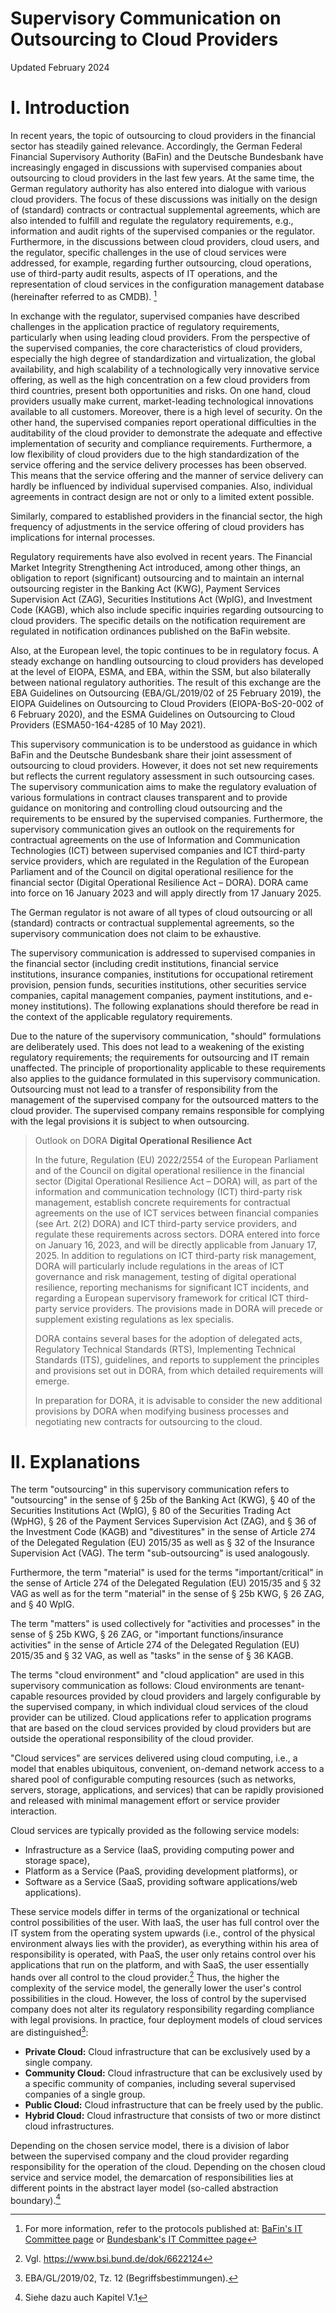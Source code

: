 # Supervisory Communication on Outsourcing to Cloud Providers
Updated February 2024




# I. Introduction

In recent years, the topic of outsourcing to cloud providers in the financial sector has steadily gained relevance. Accordingly, the German Federal Financial Supervisory Authority (BaFin) and the Deutsche Bundesbank have increasingly engaged in discussions with supervised companies about outsourcing to cloud providers in the last few years. At the same time, the German regulatory authority has also entered into dialogue with various cloud providers. The focus of these discussions was initially on the design of (standard) contracts or contractual supplemental agreements, which are also intended to fulfill and regulate the regulatory requirements, e.g., information and audit rights of the supervised companies or the regulator. Furthermore, in the discussions between cloud providers, cloud users, and the regulator, specific challenges in the use of cloud services were addressed, for example, regarding further outsourcing, cloud operations, use of third-party audit results, aspects of IT operations, and the representation of cloud services in the configuration management database (hereinafter referred to as CMDB). [^1]

In exchange with the regulator, supervised companies have described challenges in the application practice of regulatory requirements, particularly when using leading cloud providers. From the perspective of the supervised companies, the core characteristics of cloud providers, especially the high degree of standardization and virtualization, the global availability, and high scalability of a technologically very innovative service offering, as well as the high concentration on a few cloud providers from third countries, present both opportunities and risks. On one hand, cloud providers usually make current, market-leading technological innovations available to all customers. Moreover, there is a high level of security. On the other hand, the supervised companies report operational difficulties in the auditability of the cloud provider to demonstrate the adequate and effective implementation of security and compliance requirements. Furthermore, a low flexibility of cloud providers due to the high standardization of the service offering and the service delivery processes has been observed. This means that the service offering and the manner of service delivery can hardly be influenced by individual supervised companies. Also, individual agreements in contract design are not or only to a limited extent possible.

Similarly, compared to established providers in the financial sector, the high frequency of adjustments in the service offering of cloud providers has implications for internal processes.

Regulatory requirements have also evolved in recent years. The Financial Market Integrity Strengthening Act introduced, among other things, an obligation to report (significant) outsourcing and to maintain an internal outsourcing register in the Banking Act (KWG), Payment Services Supervision Act (ZAG), Securities Institutions Act (WpIG), and Investment Code (KAGB), which also include specific inquiries regarding outsourcing to cloud providers. The specific details on the notification requirement are regulated in notification ordinances published on the BaFin website.

Also, at the European level, the topic continues to be in regulatory focus. A steady exchange on handling outsourcing to cloud providers has developed at the level of EIOPA, ESMA, and EBA, within the SSM, but also bilaterally between national regulatory authorities. The result of this exchange are the EBA Guidelines on Outsourcing (EBA/GL/2019/02 of 25 February 2019), the EIOPA Guidelines on Outsourcing to Cloud Providers (EIOPA-BoS-20-002 of 6 February 2020), and the ESMA Guidelines on Outsourcing to Cloud Providers (ESMA50-164-4285 of 10 May 2021).

This supervisory communication is to be understood as guidance in which BaFin and the Deutsche Bundesbank share their joint assessment of outsourcing to cloud providers. However, it does not set new requirements but reflects the current regulatory assessment in such outsourcing cases. The supervisory communication aims to make the regulatory evaluation of various formulations in contract clauses transparent and to provide guidance on monitoring and controlling cloud outsourcing and the requirements to be ensured by the supervised companies. Furthermore, the supervisory communication gives an outlook on the requirements for contractual agreements on the use of Information and Communication Technologies (ICT) between supervised companies and ICT third-party service providers, which are regulated in the Regulation of the European Parliament and of the Council on digital operational resilience for the financial sector (Digital Operational Resilience Act – DORA). DORA came into force on 16 January 2023 and will apply directly from 17 January 2025.

The German regulator is not aware of all types of cloud outsourcing or all (standard) contracts or contractual supplemental agreements, so the supervisory communication does not claim to be exhaustive.

The supervisory communication is addressed to supervised companies in the financial sector (including credit institutions, financial service institutions, insurance companies, institutions for occupational retirement provision, pension funds, securities institutions, other securities service companies, capital management companies, payment institutions, and e-money institutions). The following explanations should therefore be read in the context of the applicable regulatory requirements.

Due to the nature of the supervisory communication, "should" formulations are deliberately used. This does not lead to a weakening of the existing regulatory requirements; the requirements for outsourcing and IT remain unaffected. The principle of proportionality applicable to these requirements also applies to the guidance formulated in this supervisory communication. Outsourcing must not lead to a transfer of responsibility from the management of the supervised company for the outsourced matters to the cloud provider. The supervised company remains responsible for complying with the legal provisions it is subject to when outsourcing.

[^1]: For more information, refer to the protocols published at: [BaFin's IT Committee page](https://www.bafin.de/DE/Aufsicht/BankenFinanzdienstleister/Fachgremien/IT/informationstechnologie_node.html) or [Bundesbank's IT Committee page](https://www.bundesbank.de/de/aufgaben/bankenaufsicht/einzelaspekte/fachgremien/fachgremium-informationstechnologie-598056)

> Outlook on DORA 
> **Digital Operational Resilience Act**
>
> In the future, Regulation (EU) 2022/2554 of the European Parliament and of the Council on digital operational resilience in the financial sector (Digital Operational Resilience Act – DORA) will, as part of the information and communication technology (ICT) third-party risk management, establish concrete requirements for contractual agreements on the use of ICT services between financial companies (see Art. 2(2) DORA) and ICT third-party service providers, and regulate these requirements across sectors. DORA entered into force on January 16, 2023, and will be directly applicable from January 17, 2025. In addition to regulations on ICT third-party risk management, DORA will particularly include regulations in the areas of ICT governance and risk management, testing of digital operational resilience, reporting mechanisms for significant ICT incidents, and regarding a European supervisory framework for critical ICT third-party service providers. The provisions made in DORA will precede or supplement existing regulations as lex specialis.
>
> DORA contains several bases for the adoption of delegated acts, Regulatory Technical Standards (RTS), Implementing Technical Standards (ITS), guidelines, and reports to supplement the principles and provisions set out in DORA, from which detailed requirements will emerge.
>
> In preparation for DORA, it is advisable to consider the new additional provisions by DORA when modifying business processes and negotiating new contracts for outsourcing to the cloud.

# II. Explanations

The term "outsourcing" in this supervisory communication refers to "outsourcing" in the sense of § 25b of the Banking Act (KWG), § 40 of the Securities Institutions Act (WpIG), § 80 of the Securities Trading Act (WpHG), § 26 of the Payment Services Supervision Act (ZAG), and § 36 of the Investment Code (KAGB) and "divestitures" in the sense of Article 274 of the Delegated Regulation (EU) 2015/35 as well as § 32 of the Insurance Supervision Act (VAG). The term "sub-outsourcing" is used analogously.

Furthermore, the term "material" is used for the terms "important/critical" in the sense of Article 274 of the Delegated Regulation (EU) 2015/35 and § 32 VAG as well as for the term "material" in the sense of § 25b KWG, § 26 ZAG, and § 40 WpIG.

The term "matters" is used collectively for "activities and processes" in the sense of § 25b KWG, § 26 ZAG, or "important functions/insurance activities" in the sense of Article 274 of the Delegated Regulation (EU) 2015/35 and § 32 VAG, as well as "tasks" in the sense of § 36 KAGB.

The terms "cloud environment" and "cloud application" are used in this supervisory communication as follows: Cloud environments are tenant-capable resources provided by cloud providers and largely configurable by the supervised company, in which individual cloud services of the cloud provider can be utilized. Cloud applications refer to application programs that are based on the cloud services provided by cloud providers but are outside the operational responsibility of the cloud provider.

"Cloud services" are services delivered using cloud computing, i.e., a model that enables ubiquitous, convenient, on-demand network access to a shared pool of configurable computing resources (such as networks, servers, storage, applications, and services) that can be rapidly provisioned and released with minimal management effort or service provider interaction.

Cloud services are typically provided as the following service models:
- Infrastructure as a Service (IaaS, providing computing power and storage space),
- Platform as a Service (PaaS, providing development platforms), or
- Software as a Service (SaaS, providing software applications/web applications).

These service models differ in terms of the organizational or technical control possibilities of the user. With IaaS, the user has full control over the IT system from the operating system upwards (i.e., control of the physical environment always lies with the provider), as everything within his area of responsibility is operated, with PaaS, the user only retains control over his applications that run on the platform, and with SaaS, the user essentially hands over all control to the cloud provider.[^3] Thus, the higher the complexity of the service model, the generally lower the user's control possibilities in the cloud. However, the loss of control by the supervised company does not alter its regulatory responsibility regarding compliance with legal provisions. In practice, four deployment models of cloud services are distinguished[^4]:

- **Private Cloud:** Cloud infrastructure that can be exclusively used by a single company.
- **Community Cloud:** Cloud infrastructure that can be exclusively used by a specific community of companies, including several supervised companies of a single group.
- **Public Cloud:** Cloud infrastructure that can be freely used by the public.
- **Hybrid Cloud:** Cloud infrastructure that consists of two or more distinct cloud infrastructures.

Depending on the chosen service model, there is a division of labor between the supervised company and the cloud provider regarding responsibility for the operation of the cloud. Depending on the chosen cloud service and service model, the demarcation of responsibilities lies at different points in the abstract layer model (so-called abstraction boundary).[^5]


[^2]: EBA/GL/2019/02, Tz. 12 (Begriffsbestimmungen).
[^3]: Vgl. https://www.bsi.bund.de/dok/6622124
[^4]: EBA/GL/2019/02, Tz. 12 (Begriffsbestimmungen).
[^5]: Siehe dazu auch Kapitel V.1

